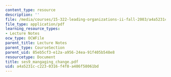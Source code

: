 ```yaml
---
content_type: resource
description: ''
file: /media/courses/15-322-leading-organizations-ii-fall-2003/a4a5231cc2230316f4f8a486f58061bd_ses9_mangaging_change.pdf
file_type: application/pdf
learning_resource_types:
- Lecture Notes
ocw_type: OCWFile
parent_title: Lecture Notes
parent_type: CourseSection
parent_uid: 85eb5cf3-e12a-a956-24ea-91f405b548e8
resourcetype: Document
title: ses9_mangaging_change.pdf
uid: a4a5231c-c223-0316-f4f8-a486f58061bd
---
```

